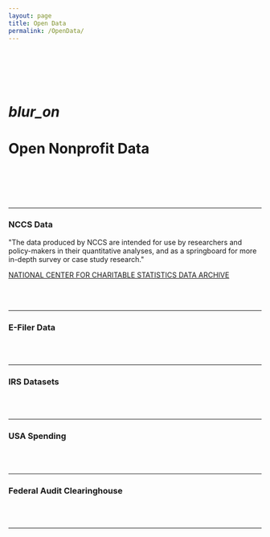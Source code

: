 ```yaml
---
layout: page
title: Open Data
permalink: /OpenData/
---
```


<br>
<br>


<br>
<br>


<div class="icon-block">
   <h1 class="center black-text 200px"><i class="large material-icons">blur_on</i></h1>
   <h1 class="center orange-text">Open Nonprofit Data</h1>
</div>


<br>
<br>
<br>
<br>








------------------------------------------  

### NCCS Data

"The data produced by NCCS are intended for use by researchers and policy-makers in their quantitative analyses, and as a springboard for more in-depth survey or case study research."

[NATIONAL CENTER FOR CHARITABLE STATISTICS DATA ARCHIVE](http://nccs-data.urban.org/index.php)

<br>
<br>

------------------------------------------  

### E-Filer Data



<br>
<br>

------------------------------------------  

### IRS Datasets



<br>
<br>

------------------------------------------  

### USA Spending






<br>
<br>

------------------------------------------  

### Federal Audit Clearinghouse





<br>
<br>

------------------------------------------  

<br>
<br>

<br>
<br> 
